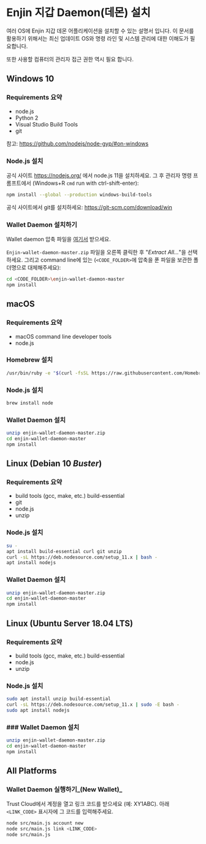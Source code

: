 # Enjin 지갑 Daemon(데몬) 설치

여러 OS에 Enjin 지갑 데몬 어플리케이션을 설치할 수 있는 설명서 입니다. 이 문서를 활용하기 위해서는 최신 업데이트 OS와 명령 라인 및 시스템 관리에 대한 이해도가 필요합니다. 

또한 사용할 컴퓨터의 관리자 접근 권한 역시 필요 합니다.

## Windows 10

### Requirements 요약
* node.js
* Python 2
* Visual Studio Build Tools
* git

참고: <https://github.com/nodejs/node-gyp/#on-windows>

### Node.js 설치

공식 사이트 <https://nodejs.org/> 에서 node.js 11을 설치하세요. 그 후 관리자 명령 프롬프트에서 (Windows+R `cmd` run with ctrl-shift-enter):

```bash
npm install --global --production windows-build-tools
```

공식 사이트에서 git를 설치하세요: <https://git-scm.com/download/win>

### Wallet Daemon 설치하기

Wallet daemon 압축 파일을 [여기서](https://drive.google.com/open?id=1rR2675NHSKIGsODn-5h9KgYC78F6WHBo) 받으세요.

`Enjin-wallet-daemon-master.zip` 파일을 오른쪽 클릭한 후 "_Extract All..._"을 선택 하세요. 그리고 command line에 있는 (`<CODE_FOLDER>`에 압축을 푼 파일을 보관한 폴더명으로 대체해주세요):

```bash
cd <CODE_FOLDER>\enjin-wallet-daemon-master
npm install
```

## macOS

### Requirements 요약
* macOS command line developer tools
* node.js

### Homebrew 설치
```bash
/usr/bin/ruby -e "$(curl -fsSL https://raw.githubusercontent.com/Homebrew/install/master/install)"
```

### Node.js 설치
```bash
brew install node
```

### Wallet Daemon 설치
```bash
unzip enjin-wallet-daemon-master.zip
cd enjin-wallet-daemon-master
npm install
```

## Linux (Debian 10 _Buster_)

### Requirements 요약
* build tools (gcc, make, etc.) build-essential
* git
* node.js
* unzip

### Node.js 설치
```bash
su -
apt install build-essential curl git unzip
curl -sL https://deb.nodesource.com/setup_11.x | bash -
apt install nodejs
```

### Wallet Daemon 설치
```bash
unzip enjin-wallet-daemon-master.zip
cd enjin-wallet-daemon-master
npm install
```

## Linux (Ubuntu Server 18.04 LTS)
### Requirements 요약
* build tools (gcc, make, etc.) build-essential
* node.js
* unzip

### Node.js 설치
```bash
sudo apt install unzip build-essential
curl -sL https://deb.nodesource.com/setup_11.x | sudo -E bash -
sudo apt install nodejs
```

### ### Wallet Daemon 설치
```bash
unzip enjin-wallet-daemon-master.zip
cd enjin-wallet-daemon-master
npm install
```

## All Platforms

### Wallet Daemon 실행하기_(New Wallet)_

Trust Cloud에서 계정을 열고 링크 코드를 받으세요 (예: XY1ABC). 아래 `<LINK_CODE>` 표시자에 그 코드를 입력해주세요.

```bash
node src/main.js account new
node src/main.js link <LINK_CODE>
node src/main.js
```
